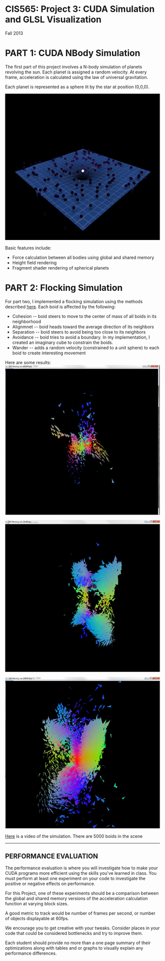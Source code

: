 CIS565: Project 3: CUDA Simulation and GLSL Visualization
===
Fall 2013

PART 1: CUDA NBody Simulation
===

The first part of this project involves a N-body simulation of planets revolving
the sun. Each planet is assigned a random velocity. At every frame, acceleration 
is calculated using the law of universal gravitation. 

Each planet is represented as a sphere lit by the star at position (0,0,0).

![alt text](./Images/planets.jpg "Planets")


Basic features include:

* Force calculation between all bodies using global and shared memory
* Height field rendering
* Fragment shader rendering of spherical planets

PART 2: Flocking Simulation
===
For part two, I implemented a flocking simulation using the methods described [here](http://www.red3d.com/cwr/boids/).
Each boid is affected by the following:

* Cohesion -- boid steers to move to the center of mass of all boids in its neighborhood
* Alignmnet -- boid heads toward the average direction of its neighbors
* Separation -- boid steers to avoid being too close to its neighbors
* Avoidance -- boid tries to avoid a boundary. In my implementation, I created an imaginary 
	cube to constrain the boids.
* Wander -- adds a random velocity (constrained to a unit sphere) to each boid to create
	interesting movement

Here are some results:
![alt text](./Images/1000Boids.jpg "1000 Boids")

![alt text](./Images/5000Boids.jpg "5000 Boids")

![alt text](./Images/7000Boids.jpg "7000 Boids")

[Here](https://vimeo.com/77762701) is a video of the simulation. There are 5000 boids in the scene

---
PERFORMANCE EVALUATION
---
The performance evaluation is where you will investigate how to make your CUDA
programs more efficient using the skills you've learned in class. You must
perform at least one experiment on your code to investigate the positive or
negative effects on performance. 

For this Project, one of these experiments should be a comparison between the 
global and shared memory versions of the acceleration calculation function at
varying block sizes.

A good metric to track would be number of frames per second, 
or number of objects displayable at 60fps.

We encourage you to get creative with your tweaks. Consider places in your code
that could be considered bottlenecks and try to improve them. 

Each student should provide no more than a one page summary of their
optimizations along with tables and or graphs to visually explain any
performance differences.
